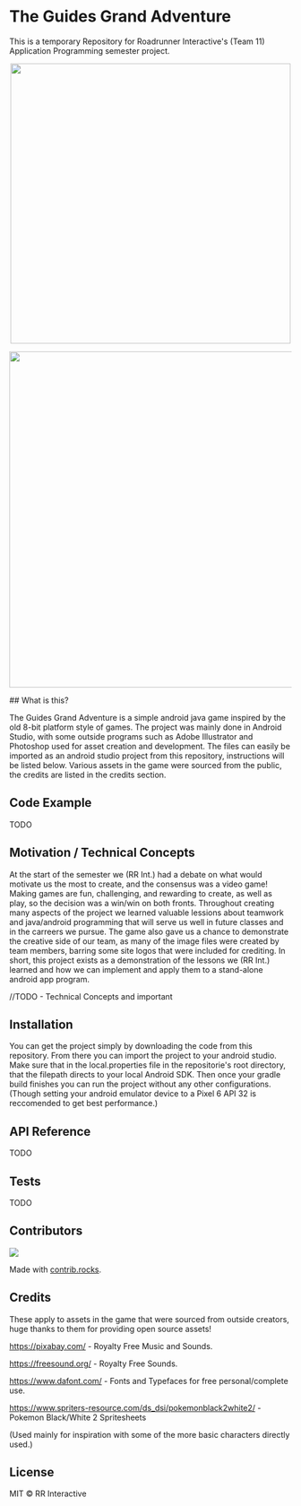 # The Guides Grand Adventure

This is a temporary Repository for Roadrunner Interactive's (Team 11) Application Programming semester project.

<p align="center">
 <img src="./app/src/main/res/drawable/main_menu_logo2.png" width="500" length="600" />
 </p>

<p align="center">
 <img src="./app/src/main/res/drawable/team_logo.png" width="600" length="125" />
 </p>
## What is this?

The Guides Grand Adventure is a simple android java game inspired by the old 8-bit platform style of games. The project was mainly done in Android Studio, with some outside programs such as Adobe Illustrator and Photoshop used for asset creation and development. The files can easily be imported as an android studio project from this repository, instructions will be listed below. Various assets in the game were sourced from the public, the credits are listed in the credits section.

## Code Example

TODO

## Motivation / Technical Concepts

At the start of the semester we (RR Int.) had a debate on what would motivate us the most to create, and the consensus was a video game! Making games are fun, challenging, and rewarding to create, as well as play, so the decision was a win/win on both fronts. Throughout creating many aspects of the project we learned  valuable lessions about teamwork and java/android programming that will serve us well in future classes and in the carreers we pursue. The game also gave us a chance to demonstrate the creative side of our team, as many of the image files were created by team members, barring some site logos that were included for crediting. In short, this project exists as a demonstration of the lessons we (RR Int.) learned and how we can implement and apply them to a stand-alone android app program.

//TODO - Technical Concepts and important

## Installation

You can get the project simply by downloading the code from this repository. From there you can import the project to your android studio. Make sure that in the local.properties file in the repositorie's root directory, that the filepath directs to your local Android SDK. Then once your gradle build finishes you can run the project without any other configurations. (Though setting your android emulator device to a Pixel 6 API 32 is reccomended to get best performance.)

## API Reference

TODO

## Tests

TODO

## Contributors

<a href="https://github.com/WillClfrd/GuidesGrandAdventure/graphs/contributors">
  <img src="https://contrib.rocks/image?repo=WillClfrd/GuidesGrandAdventure" />
</a>

Made with [contrib.rocks](https://contrib.rocks).

## Credits

These apply to assets in the game that were sourced from outside creators, huge thanks to them for providing open source assets!

https://pixabay.com/ - Royalty Free Music and Sounds.

https://freesound.org/ - Royalty Free Sounds.

https://www.dafont.com/ - Fonts and Typefaces for free personal/complete use.

https://www.spriters-resource.com/ds_dsi/pokemonblack2white2/ - Pokemon Black/White 2 Spritesheets 

(Used mainly for inspiration with some of the more basic characters directly used.)

## License

MIT © RR Interactive
